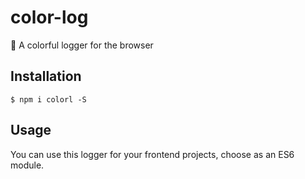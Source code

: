 # color-log

🌈 A colorful logger for the browser

## Installation

```
$ npm i colorl -S
```

## Usage

You can use this logger for your frontend projects, choose as an ES6 module.